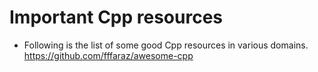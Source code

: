 # Important Cpp resources
  - Following is the list of some good Cpp resources in various domains.
  https://github.com/fffaraz/awesome-cpp
